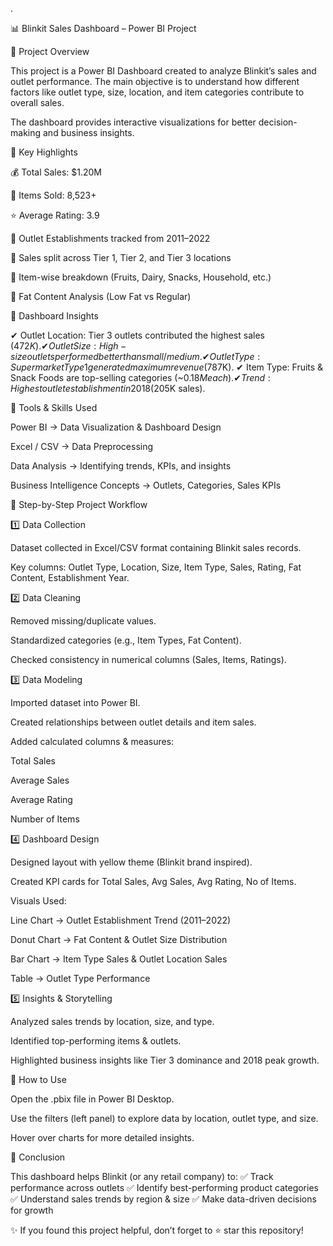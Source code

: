.

📊 Blinkit Sales Dashboard – Power BI Project

🔹 Project Overview

This project is a Power BI Dashboard created to analyze Blinkit’s sales and outlet performance.
The main objective is to understand how different factors like outlet type, size, location, and item categories contribute to overall sales.

The dashboard provides interactive visualizations for better decision-making and business insights.

🔹 Key Highlights

💰 Total Sales: $1.20M

🛒 Items Sold: 8,523+

⭐ Average Rating: 3.9

🏬 Outlet Establishments tracked from 2011–2022

📍 Sales split across Tier 1, Tier 2, and Tier 3 locations

🥗 Item-wise breakdown (Fruits, Dairy, Snacks, Household, etc.)

🥛 Fat Content Analysis (Low Fat vs Regular)

🔹 Dashboard Insights

✔ Outlet Location: Tier 3 outlets contributed the highest sales ($472K).
✔ Outlet Size: High-size outlets performed better than small/medium.
✔ Outlet Type: Supermarket Type1 generated maximum revenue ($787K).
✔ Item Type: Fruits & Snack Foods are top-selling categories (~$0.18M each).
✔ Trend: Highest outlet establishment in 2018 ($205K sales).

🔹 Tools & Skills Used

Power BI → Data Visualization & Dashboard Design

Excel / CSV → Data Preprocessing

Data Analysis → Identifying trends, KPIs, and insights

Business Intelligence Concepts → Outlets, Categories, Sales KPIs

🔹 Step-by-Step Project Workflow

1️⃣ Data Collection

Dataset collected in Excel/CSV format containing Blinkit sales records.

Key columns: Outlet Type, Location, Size, Item Type, Sales, Rating, Fat Content, Establishment Year.

2️⃣ Data Cleaning

Removed missing/duplicate values.

Standardized categories (e.g., Item Types, Fat Content).

Checked consistency in numerical columns (Sales, Items, Ratings).

3️⃣ Data Modeling

Imported dataset into Power BI.

Created relationships between outlet details and item sales.

Added calculated columns & measures:

Total Sales

Average Sales

Average Rating

Number of Items

4️⃣ Dashboard Design

Designed layout with yellow theme (Blinkit brand inspired).

Created KPI cards for Total Sales, Avg Sales, Avg Rating, No of Items.

Visuals Used:

Line Chart → Outlet Establishment Trend (2011–2022)

Donut Chart → Fat Content & Outlet Size Distribution

Bar Chart → Item Type Sales & Outlet Location Sales

Table → Outlet Type Performance

5️⃣ Insights & Storytelling

Analyzed sales trends by location, size, and type.

Identified top-performing items & outlets.

Highlighted business insights like Tier 3 dominance and 2018 peak growth.

🔹 How to Use

Open the .pbix file in Power BI Desktop.

Use the filters (left panel) to explore data by location, outlet type, and size.

Hover over charts for more detailed insights.

🔹 Conclusion

This dashboard helps Blinkit (or any retail company) to:
✅ Track performance across outlets
✅ Identify best-performing product categories
✅ Understand sales trends by region & size
✅ Make data-driven decisions for growth



✨ If you found this project helpful, don’t forget to ⭐ star this repository!
